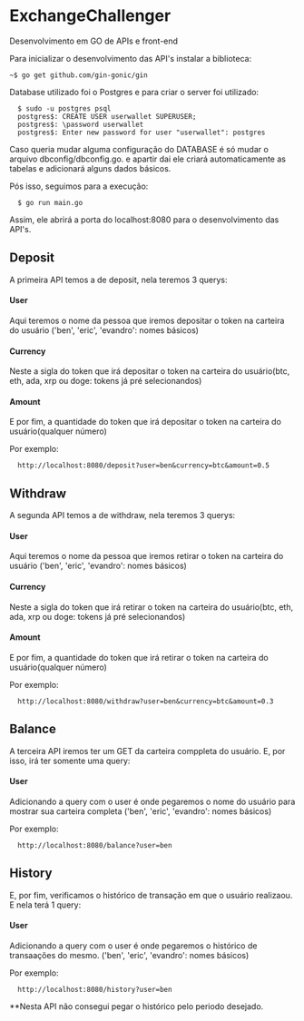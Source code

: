 # ExchangeChallenger
Desenvolvimento em GO de APIs e front-end


Para inicializar o desenvolvimento das API's instalar a biblioteca:

```console
~$ go get github.com/gin-gonic/gin
```

Database utilizado foi o Postgres e para criar o server foi utilizado:

```console
  $ sudo -u postgres psql
  postgres$: CREATE USER userwallet SUPERUSER;
  postgres$: \password userwallet
  postgres$: Enter new password for user "userwallet": postgres
```
Caso queria mudar alguma configuração do DATABASE é só mudar o arquivo dbconfig/dbconfig.go. e apartir dai ele criará automaticamente as tabelas e adicionará alguns dados básicos.

Pós isso, seguimos para a execução:

```console
  $ go run main.go
```

Assim, ele abrirá a porta do localhost:8080 para o desenvolvimento das API's.

## Deposit
A primeira API temos a de deposit, nela teremos 3 querys:
#### User
Aqui teremos o nome da pessoa que iremos depositar o token na carteira do usuário ('ben', 'eric', 'evandro': nomes básicos)

#### Currency
Neste a sigla do token que irá depositar o token na carteira do usuário(btc, eth, ada, xrp ou doge: tokens já pré selecionandos)

#### Amount
E por fim, a quantidade do token que irá depositar o token na carteira do usuário(qualquer número)

Por exemplo:
```browser
  http://localhost:8080/deposit?user=ben&currency=btc&amount=0.5
```

## Withdraw
A segunda API temos a de withdraw, nela teremos 3 querys:
#### User
Aqui teremos o nome da pessoa que iremos retirar o token na carteira do usuário ('ben', 'eric', 'evandro': nomes básicos)

#### Currency
Neste a sigla do token que irá retirar o token na carteira do usuário(btc, eth, ada, xrp ou doge: tokens já pré selecionandos)

#### Amount
E por fim, a quantidade do token que irá retirar o token na carteira do usuário(qualquer número)

Por exemplo:
```browser
  http://localhost:8080/withdraw?user=ben&currency=btc&amount=0.3
```

## Balance
A terceira API iremos ter um GET da carteira comppleta do usuário. E, por isso, irá ter somente uma query:

#### User
Adicionando a query com o user é onde pegaremos o nome do usuário para mostrar sua carteira completa ('ben', 'eric', 'evandro': nomes básicos)

Por exemplo:
```browser
  http://localhost:8080/balance?user=ben
```

## History
E, por fim, verificamos o histórico de transação em que o usuário realizaou. E nela terá 1 query:

#### User
Adicionando a query com o user é onde pegaremos o histórico de transaações do mesmo. ('ben', 'eric', 'evandro': nomes básicos)

Por exemplo:
```browser
  http://localhost:8080/history?user=ben
```

**Nesta API não consegui pegar o histórico pelo periodo desejado.
